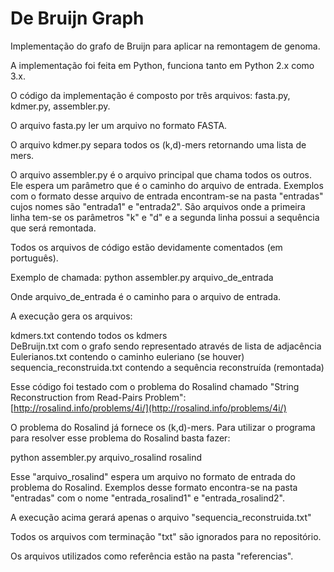 # De Bruijn Graph
Implementação do grafo de Bruijn para aplicar na remontagem de genoma.

A implementação foi feita em Python, funciona tanto em Python 2.x como 3.x.

O código da implementação é composto por três arquivos: fasta.py, kdmer.py, assembler.py.

O arquivo fasta.py ler um arquivo no formato FASTA.

O arquivo kdmer.py separa todos os (k,d)-mers retornando uma lista de mers.

O arquivo assembler.py é o arquivo principal que chama todos os outros. Ele espera um parâmetro que é o caminho do arquivo de entrada. Exemplos com o formato desse arquivo de entrada encontram-se na pasta "entradas" cujos nomes são "entrada1" e "entrada2". São arquivos onde a primeira linha tem-se os parâmetros "k" e "d" e a segunda linha possui a sequência que será remontada.

Todos os arquivos de código estão devidamente comentados (em português).

Exemplo de chamada: python assembler.py arquivo_de_entrada

Onde arquivo_de_entrada é o caminho para o arquivo de entrada.

A execução gera os arquivos: 

kdmers.txt contendo todos os kdmers</br>
DeBruijn.txt com o grafo sendo representado através de lista de adjacência</br>
Eulerianos.txt contendo o caminho euleriano (se houver)</br>
sequencia_reconstruida.txt contendo a sequência reconstruída (remontada)

Esse código foi testado com o problema do Rosalind chamado "String Reconstruction from Read-Pairs Problem": [http://rosalind.info/problems/4i/](http://rosalind.info/problems/4i/)

O problema do Rosalind já fornece os (k,d)-mers. Para utilizar o programa para resolver esse problema do Rosalind basta fazer:

python assembler.py arquivo_rosalind rosalind

Esse "arquivo_rosalind" espera um arquivo no formato de entrada do problema do Rosalind. Exemplos desse formato encontra-se na pasta "entradas" com o nome "entrada_rosalind1" e "entrada_rosalind2".

A execução acima gerará apenas o arquivo "sequencia_reconstruida.txt"

Todos os arquivos com terminação "txt" são ignorados para no repositório.

Os arquivos utilizados como referência estão na pasta "referencias".
